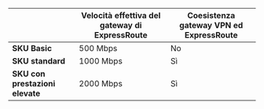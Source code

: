 | | **Velocità effettiva del gateway di ExpressRoute** | **Coesistenza gateway VPN ed ExpressRoute**|
|-------------------------------------|-------------------------------------|-----------------------------------------|
| **SKU Basic** | 500 Mbps | No |
| **SKU standard** | 1000 Mbps | Sì |
| **SKU con prestazioni elevate** | 2000 Mbps | Sì |

<!---HONumber=AcomDC_0921_2016-->